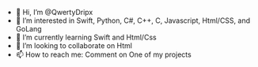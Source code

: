- 👋 Hi, I’m @QwertyDripx
- 👀 I’m interested in Swift, Python, C#, C++, C, Javascript, Html/CSS, and GoLang
- 🌱 I’m currently learning Swift and Html/Css
- 💞️ I’m looking to collaborate on Html
- 📫 How to reach me: Comment on One of my projects

<!---
QwertyDripx/QwertyDripx is a ✨ special ✨ repository because its `README.md` (this file) appears on your GitHub profile.
You can click the Preview link to take a look at your changes.
--->
